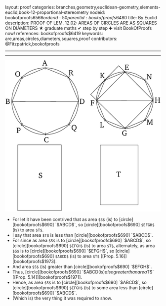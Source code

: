layout: proof
categories: branches,geometry,euclidean-geometry,elements-euclid,book-12-proportional-stereometry
nodeid: bookofproofs$6566
orderid: 50
parentid: bookofproofs$6480
title: By Euclid
description: PROOF OF LEM. 12.02: AREAS OF CIRCLES ARE AS SQUARES ON DIAMETERS &#9733; graduate maths &#10004; step by step &#10010; visit BookOfProofs now!
references: bookofproofs$6419
keywords: are,areas,circles,diameters,squares,proof
contributors: @Fitzpatrick,bookofproofs

---


---




![fig02e](https://github.com/bookofproofs/bookofproofs.github.io/blob/main/_sources/_assets/images/euclid/Book12/fig02e.png?raw=true)

* For let it have been contrived that as area `$S$` (is) to [circle][bookofproofs$690] `$ABCD$`, so [circle][bookofproofs$690] `$EFGH$` (is) to area `$T$`.
* I say that area `$T$` is less than [circle][bookofproofs$690] `$ABCD$`.
* For since as area `$S$` is to [circle][bookofproofs$690] `$ABCD$`, so [circle][bookofproofs$690] `$EFGH$` (is) to area `$T$`, alternately, as area `$S$` is to [circle][bookofproofs$690] `$EFGH$`, so [circle][bookofproofs$690] `$ABCD$` (is) to area `$T$` [[Prop. 5.16]][bookofproofs$1973].
* And area `$S$` (is) greater than [circle][bookofproofs$690] `$EFGH$`.
* Thus, [circle][bookofproofs$690] `$ABCD$` (is) also greater than area `$T$` [[Prop. 5.14]][bookofproofs$1971].
* Hence, as area `$S$` is to [circle][bookofproofs$690] `$ABCD$`, so [circle][bookofproofs$690] `$EFGH$` (is) to some area less than [circle][bookofproofs$690] `$ABCD$`.
* (Which is) the very thing it was required to show.
